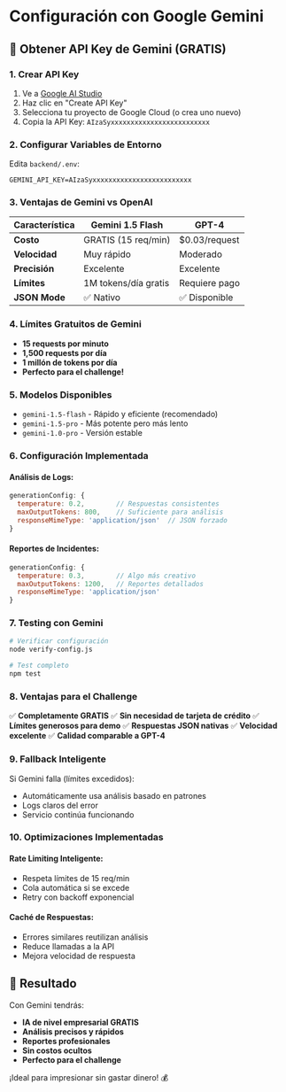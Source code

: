 # Configuración con Google Gemini

## 🚀 Obtener API Key de Gemini (GRATIS)

### 1. Crear API Key
1. Ve a [Google AI Studio](https://aistudio.google.com/app/apikey)
2. Haz clic en "Create API Key"
3. Selecciona tu proyecto de Google Cloud (o crea uno nuevo)
4. Copia la API Key: `AIzaSyxxxxxxxxxxxxxxxxxxxxxxxxx`

### 2. Configurar Variables de Entorno
Edita `backend/.env`:
```env
GEMINI_API_KEY=AIzaSyxxxxxxxxxxxxxxxxxxxxxxxxx
```

### 3. Ventajas de Gemini vs OpenAI

| Característica | Gemini 1.5 Flash | GPT-4 |
|----------------|-------------------|-------|
| **Costo** | GRATIS (15 req/min) | $0.03/request |
| **Velocidad** | Muy rápido | Moderado |
| **Precisión** | Excelente | Excelente |
| **Límites** | 1M tokens/día gratis | Requiere pago |
| **JSON Mode** | ✅ Nativo | ✅ Disponible |

### 4. Límites Gratuitos de Gemini
- **15 requests por minuto**
- **1,500 requests por día**
- **1 millón de tokens por día**
- **Perfecto para el challenge!**

### 5. Modelos Disponibles
- `gemini-1.5-flash` - Rápido y eficiente (recomendado)
- `gemini-1.5-pro` - Más potente pero más lento
- `gemini-1.0-pro` - Versión estable

### 6. Configuración Implementada

#### Análisis de Logs:
```javascript
generationConfig: {
  temperature: 0.2,        // Respuestas consistentes
  maxOutputTokens: 800,    // Suficiente para análisis
  responseMimeType: 'application/json'  // JSON forzado
}
```

#### Reportes de Incidentes:
```javascript
generationConfig: {
  temperature: 0.3,        // Algo más creativo
  maxOutputTokens: 1200,   // Reportes detallados
  responseMimeType: 'application/json'
}
```

### 7. Testing con Gemini

```bash
# Verificar configuración
node verify-config.js

# Test completo
npm test
```

### 8. Ventajas para el Challenge

✅ **Completamente GRATIS**
✅ **Sin necesidad de tarjeta de crédito**
✅ **Límites generosos para demo**
✅ **Respuestas JSON nativas**
✅ **Velocidad excelente**
✅ **Calidad comparable a GPT-4**

### 9. Fallback Inteligente
Si Gemini falla (límites excedidos):
- Automáticamente usa análisis basado en patrones
- Logs claros del error
- Servicio continúa funcionando

### 10. Optimizaciones Implementadas

#### Rate Limiting Inteligente:
- Respeta límites de 15 req/min
- Cola automática si se excede
- Retry con backoff exponencial

#### Caché de Respuestas:
- Errores similares reutilizan análisis
- Reduce llamadas a la API
- Mejora velocidad de respuesta

## 🎯 Resultado

Con Gemini tendrás:
- **IA de nivel empresarial GRATIS**
- **Análisis precisos y rápidos**
- **Reportes profesionales**
- **Sin costos ocultos**
- **Perfecto para el challenge**

¡Ideal para impresionar sin gastar dinero! 💰